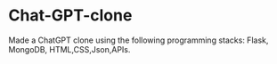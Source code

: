 # Chat-GPT-clone
Made a ChatGPT clone using the following programming stacks: Flask, MongoDB, HTML,CSS,Json,APIs.

